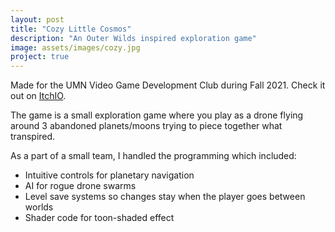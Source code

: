 ```yaml
---
layout: post
title: "Cozy Little Cosmos"
description: "An Outer Wilds inspired exploration game"
image: assets/images/cozy.jpg
project: true
---
```


Made for the UMN Video Game Development Club during Fall 2021. Check it out on <a href="https://theshoes.itch.io/cozy-little-cosmos">ItchIO</a>.

The game is a small exploration game where you play as a drone flying around 3 abandoned planets/moons trying to piece together what transpired.

As a part of a small team, I handled the programming which included:
<ul>
    <li>Intuitive controls for planetary navigation</li>
    <li>AI for rogue drone swarms</li>
    <li>Level save systems so changes stay when the player goes between worlds</li>
    <li>Shader code for toon-shaded effect</li>
</ul>